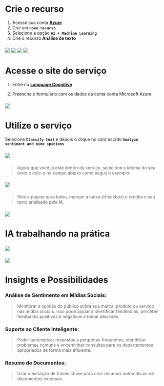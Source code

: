 # Crie o recurso

1. Acesse sua conta [**Azure**](https://portal.microsoft.azure.com)
2. Crie um **`novo recurso`**
3. Selecione a opção **`AI + Machine Learning`**
4. Crie o recurso **Análise de texto**

###

<img src="./inputs/1.png" />
<img src="./inputs/2.png" />
<img src="./inputs/3.png" />
<img src="./inputs/4.png" />

###

# Acesse o site do serviço

1. Entre no [**Language Cognitive**](https://language.cognitive.azure.com)

2. Preencha o formulário com os dados da conta conta Microsoft Azure

###

<img src="./inputs/5.png" />

###

# Utilize o serviço

Selecione **`Classify text`** e depois o clique no card escrito **`Analyze sentiment and mine opinions`**

###

<img src="./inputs/6.png" />

###

> Agora que você já está dentro do serviço, selecione o idioma do seu texto e cole-o no campo abaixo como segue o exemplo:

###

<img src="./inputs/7.png" />

###

> Role a página para baixo, marque a caixa (checkbox) e receba o seu texto analisado pela IA.

###

<img src="./inputs/8.png" />

###

# IA trabalhando na prática

###

<img src="./inputs/9.png" />

###

<img src="./inputs/10.png" />

###

# Insights e Possibilidades

### Análise de Sentimento em Mídias Sociais: 

> Monitorar a opinião do público sobre sua marca, produto ou serviço nas mídias sociais. Isso pode ajudar a identificar tendências, perceber feedbacks positivos e negativos e tomar decisões.

### Suporte ao Cliente Inteligente: 

> Poder automatizar respostas a perguntas frequentes, identificar problemas comuns e encaminhar consultas para os departamentos apropriados de forma mais eficiente.

### Resumo de Documentos: 

> Usar a extração de frases chave para criar resumos automáticos de documentos extensos.